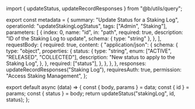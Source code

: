 import { updateStatus, updateRecordResponses } from "@b/utils/query";

export const metadata = {
  summary: "Update Status for a Staking Log",
  operationId: "updateStakingLogStatus",
  tags: ["Admin", "Staking"],
  parameters: [
    {
      index: 0,
      name: "id",
      in: "path",
      required: true,
      description: "ID of the Staking Log to update",
      schema: { type: "string" },
    },
  ],
  requestBody: {
    required: true,
    content: {
      "application/json": {
        schema: {
          type: "object",
          properties: {
            status: {
              type: "string",
              enum: ["ACTIVE", "RELEASED", "COLLECTED"],
              description: "New status to apply to the Staking Log",
            },
          },
          required: ["status"],
        },
      },
    },
  },
  responses: updateRecordResponses("Staking Log"),
  requiresAuth: true,
  permission: "Access Staking Management",
};

export default async (data) => {
  const { body, params } = data;
  const { id } = params;
  const { status } = body;
  return updateStatus("stakingLog", id, status);
};
